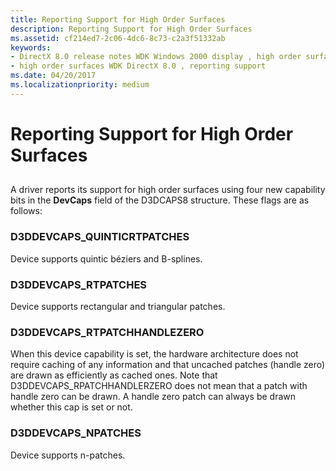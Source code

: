 ```yaml
---
title: Reporting Support for High Order Surfaces
description: Reporting Support for High Order Surfaces
ms.assetid: cf214ed7-2c06-4dc6-8c73-c2a3f51332ab
keywords:
- DirectX 8.0 release notes WDK Windows 2000 display , high order surfaces, reporting support
- high order surfaces WDK DirectX 8.0 , reporting support
ms.date: 04/20/2017
ms.localizationpriority: medium
---
```


# Reporting Support for High Order Surfaces


## <span id="ddk_reporting_support_for_high_order_surfaces_gg"></span><span id="DDK_REPORTING_SUPPORT_FOR_HIGH_ORDER_SURFACES_GG"></span>


A driver reports its support for high order surfaces using four new capability bits in the **DevCaps** field of the D3DCAPS8 structure. These flags are as follows:

### <span id="d3ddevcaps_quinticrtpatches"></span><span id="D3DDEVCAPS_QUINTICRTPATCHES"></span>D3DDEVCAPS\_QUINTICRTPATCHES

Device supports quintic béziers and B-splines.

### <span id="d3ddevcaps_rtpatches"></span><span id="D3DDEVCAPS_RTPATCHES"></span>D3DDEVCAPS\_RTPATCHES

Device supports rectangular and triangular patches.

### <span id="d3ddevcaps_rtpatchhandlezero"></span><span id="D3DDEVCAPS_RTPATCHHANDLEZERO"></span>D3DDEVCAPS\_RTPATCHHANDLEZERO

When this device capability is set, the hardware architecture does not require caching of any information and that uncached patches (handle zero) are drawn as efficiently as cached ones. Note that D3DDEVCAPS\_RPATCHHANDLERZERO does not mean that a patch with handle zero can be drawn. A handle zero patch can always be drawn whether this cap is set or not.

### <span id="d3ddevcaps_npatches"></span><span id="D3DDEVCAPS_NPATCHES"></span>D3DDEVCAPS\_NPATCHES

Device supports n-patches.

 

 





